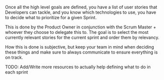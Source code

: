 Once all the high level goals are defined, you have a list of user stories that Developers can tackle, and you know which technologies to use, you have to decide what to prioritize for a given Sprint.

This is done by the Product Owner in conjunction with the Scrum Master + whoever they choose to delegate this to. The goal is to select the most currently relevant stories for the current sprint and order them by relevancy.

How this is done is subjective, but keep your team in mind when deciding these things and make sure to always communicate to ensure everything is on track.

TODO: Add/Write more resources to actually help defining what to do in each sprint
